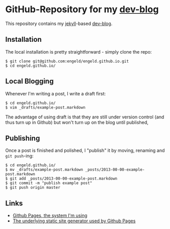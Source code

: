 GitHub-Repository for my [dev-blog](https://engeld.github.io)
=============================================================
This repository contains my [jekyll](http://jekyllrb.com/)-based [dev-blog](https://engeld.github.io).

Installation
------------
The local installation is pretty straightforward - simply clone the repo:

    $ git clone git@github.com:engeld/engeld.github.io.git
    $ cd engeld.github.io/
    
Local Blogging
--------------
Whenever I'm writing a post, I write a draft first:

    $ cd engeld.github.io/
    $ vim _drafts/example-post.markdown

The advantage of using draft is that they are still under version control (and thus turn up in Github)
but won't turn up on the blog until published,

Publishing
----------
Once a post is finished and polished, I "publish" it by moving, renaming and `git push`-ing:

    $ cd engeld.github.io/
    $ mv _drafts/example-post.markdown _posts/2013-00-00-example-post.markdown
    $ git add _posts/2013-00-00-example-post.markdown
    $ git commit -m "publish example post"
    $ git push origin master


Links
-----

- [Github Pages, the system I'm using](https://pages.github.com/)
- [The underlying static site generator used by Github Pages](https://jekyllrb.com/)

